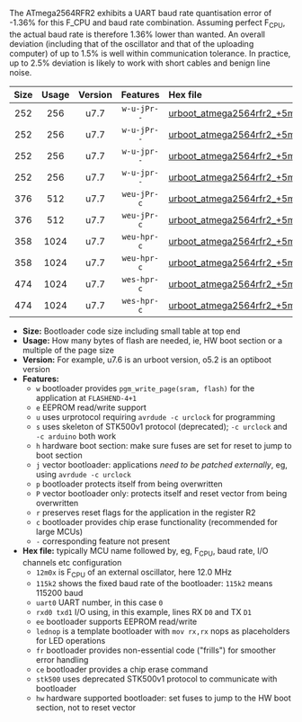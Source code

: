 The ATmega2564RFR2 exhibits a UART baud rate quantisation error of -1.36% for this F_CPU and baud rate combination. Assuming perfect F<sub>CPU</sub>, the actual baud rate is therefore 1.36% lower than wanted. An overall deviation (including that of the oscillator and that of the uploading computer) of up to 1.5% is well within communication tolerance. In practice, up to 2.5% deviation is likely to work with short cables and benign line noise.

|Size|Usage|Version|Features|Hex file|
|:-:|:-:|:-:|:-:|:--|
|252|256|u7.7|`w-u-jPr--`|[urboot_atmega2564rfr2_+5m0x_++28k8_uart0_rxe0_txe1_lednop.hex](https://raw.githubusercontent.com/stefanrueger/urboot.hex/main/mcus/atmega2564rfr2/external_oscillator/fcpu_+5m0x/br_++28k8/urboot_atmega2564rfr2_+5m0x_++28k8_uart0_rxe0_txe1_lednop.hex)|
|252|256|u7.7|`w-u-jPr--`|[urboot_atmega2564rfr2_+5m0x_++28k8_uart1_rxd2_txd3_lednop.hex](https://raw.githubusercontent.com/stefanrueger/urboot.hex/main/mcus/atmega2564rfr2/external_oscillator/fcpu_+5m0x/br_++28k8/urboot_atmega2564rfr2_+5m0x_++28k8_uart1_rxd2_txd3_lednop.hex)|
|252|256|u7.7|`w-u-jpr--`|[urboot_atmega2564rfr2_+5m0x_++28k8_uart0_rxe0_txe1_lednop_fr.hex](https://raw.githubusercontent.com/stefanrueger/urboot.hex/main/mcus/atmega2564rfr2/external_oscillator/fcpu_+5m0x/br_++28k8/urboot_atmega2564rfr2_+5m0x_++28k8_uart0_rxe0_txe1_lednop_fr.hex)|
|252|256|u7.7|`w-u-jpr--`|[urboot_atmega2564rfr2_+5m0x_++28k8_uart1_rxd2_txd3_lednop_fr.hex](https://raw.githubusercontent.com/stefanrueger/urboot.hex/main/mcus/atmega2564rfr2/external_oscillator/fcpu_+5m0x/br_++28k8/urboot_atmega2564rfr2_+5m0x_++28k8_uart1_rxd2_txd3_lednop_fr.hex)|
|376|512|u7.7|`weu-jPr-c`|[urboot_atmega2564rfr2_+5m0x_++28k8_uart0_rxe0_txe1_ee_lednop_fr_ce.hex](https://raw.githubusercontent.com/stefanrueger/urboot.hex/main/mcus/atmega2564rfr2/external_oscillator/fcpu_+5m0x/br_++28k8/urboot_atmega2564rfr2_+5m0x_++28k8_uart0_rxe0_txe1_ee_lednop_fr_ce.hex)|
|376|512|u7.7|`weu-jPr-c`|[urboot_atmega2564rfr2_+5m0x_++28k8_uart1_rxd2_txd3_ee_lednop_fr_ce.hex](https://raw.githubusercontent.com/stefanrueger/urboot.hex/main/mcus/atmega2564rfr2/external_oscillator/fcpu_+5m0x/br_++28k8/urboot_atmega2564rfr2_+5m0x_++28k8_uart1_rxd2_txd3_ee_lednop_fr_ce.hex)|
|358|1024|u7.7|`weu-hpr-c`|[urboot_atmega2564rfr2_+5m0x_++28k8_uart0_rxe0_txe1_ee_lednop_fr_ce_hw.hex](https://raw.githubusercontent.com/stefanrueger/urboot.hex/main/mcus/atmega2564rfr2/external_oscillator/fcpu_+5m0x/br_++28k8/urboot_atmega2564rfr2_+5m0x_++28k8_uart0_rxe0_txe1_ee_lednop_fr_ce_hw.hex)|
|358|1024|u7.7|`weu-hpr-c`|[urboot_atmega2564rfr2_+5m0x_++28k8_uart1_rxd2_txd3_ee_lednop_fr_ce_hw.hex](https://raw.githubusercontent.com/stefanrueger/urboot.hex/main/mcus/atmega2564rfr2/external_oscillator/fcpu_+5m0x/br_++28k8/urboot_atmega2564rfr2_+5m0x_++28k8_uart1_rxd2_txd3_ee_lednop_fr_ce_hw.hex)|
|474|1024|u7.7|`wes-hpr-c`|[urboot_atmega2564rfr2_+5m0x_++28k8_uart0_rxe0_txe1_ee_lednop_fr_ce_stk500_hw.hex](https://raw.githubusercontent.com/stefanrueger/urboot.hex/main/mcus/atmega2564rfr2/external_oscillator/fcpu_+5m0x/br_++28k8/urboot_atmega2564rfr2_+5m0x_++28k8_uart0_rxe0_txe1_ee_lednop_fr_ce_stk500_hw.hex)|
|474|1024|u7.7|`wes-hpr-c`|[urboot_atmega2564rfr2_+5m0x_++28k8_uart1_rxd2_txd3_ee_lednop_fr_ce_stk500_hw.hex](https://raw.githubusercontent.com/stefanrueger/urboot.hex/main/mcus/atmega2564rfr2/external_oscillator/fcpu_+5m0x/br_++28k8/urboot_atmega2564rfr2_+5m0x_++28k8_uart1_rxd2_txd3_ee_lednop_fr_ce_stk500_hw.hex)|

- **Size:** Bootloader code size including small table at top end
- **Usage:** How many bytes of flash are needed, ie, HW boot section or a multiple of the page size
- **Version:** For example, u7.6 is an urboot version, o5.2 is an optiboot version
- **Features:**
  + `w` bootloader provides `pgm_write_page(sram, flash)` for the application at `FLASHEND-4+1`
  + `e` EEPROM read/write support
  + `u` uses urprotocol requiring `avrdude -c urclock` for programming
  + `s` uses skeleton of STK500v1 protocol (deprecated); `-c urclock` and `-c arduino` both work
  + `h` hardware boot section: make sure fuses are set for reset to jump to boot section
  + `j` vector bootloader: applications *need to be patched externally*, eg, using `avrdude -c urclock`
  + `p` bootloader protects itself from being overwritten
  + `P` vector bootloader only: protects itself and reset vector from being overwritten
  + `r` preserves reset flags for the application in the register R2
  + `c` bootloader provides chip erase functionality (recommended for large MCUs)
  + `-` corresponding feature not present
- **Hex file:** typically MCU name followed by, eg, F<sub>CPU</sub>, baud rate, I/O channels etc configuration
  + `12m0x` is F<sub>CPU</sub> of an external oscillator, here 12.0 MHz
  + `115k2` shows the fixed baud rate of the bootloader: `115k2` means 115200 baud
  + `uart0` UART number, in this case `0`
  + `rxd0 txd1` I/O using, in this example, lines RX `D0` and TX `D1`
  + `ee` bootloader supports EEPROM read/write
  + `lednop` is a template bootloader with `mov rx,rx` nops as placeholders for LED operations
  + `fr` bootloader provides non-essential code ("frills") for smoother error handling
  + `ce` bootloader provides a chip erase command
  + `stk500` uses deprecated STK500v1 protocol to communicate with bootloader
  + `hw` hardware supported bootloader: set fuses to jump to the HW boot section, not to reset vector
